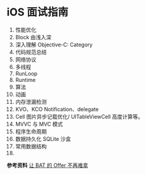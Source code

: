 # iOS 面试指南

1. 性能优化
2. Block 由浅入深
3. 深入理解 Objective-C: Category
4. 代码规范总结
5. 网络协议
6. 多线程
7. RunLoop
8. Runtime
9. 算法
10. 动画
11. 内存泄漏检测
12. KVO、KCO Notification、delegate
13. Cell 图片异步记载优化/ UITableViewCell 高度计算等。
14. MVVC 与 MVC 模式
15. 程序生命周期
16. 数据持久化 SQLite 沙盒
17. 常用数据结构
18. 

**参考资料**
[让 BAT 的 Offer 不再难拿](https://xiaozhuanlan.com/topic/3147056289)




